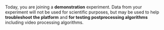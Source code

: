 Today, you are joining a **demonstration** experiment. Data from your experiment will not be used for scientific purposes, but may be used to help **troubleshoot the platform** and **for testing postprocessing algorithms** including video processing algorithms.
